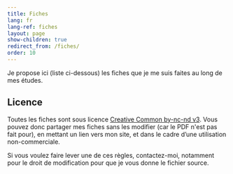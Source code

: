 ```yaml
---
title: Fiches
lang: fr
lang-ref: fiches
layout: page
show-children: true
redirect_from: /fiches/
order: 10
---
```


<p>Je propose ici (liste ci-dessous) les fiches que je me suis faites au long de mes études.</p>

<h2>Licence</h2>

<p>Toutes les fiches sont sous licence <a href="http://creativecommons.org/licenses/by-nc-nd/3.0/deed.fr">Creative Common by-nc-nd v3</a>.
Vous pouvez donc partager mes fiches sans les modifier (car le PDF n'est pas fait pour), en mettant un lien vers mon site, et dans le cadre d’une utilisation non-commerciale.</p>

<p>Si vous voulez faire lever une de ces règles, contactez-moi, notamment pour le droit de modification pour que je vous donne le fichier source.</p>
